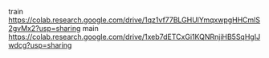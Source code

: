 train https://colab.research.google.com/drive/1qz1vf77BLGHUlYmqxwpgHHCmlS2gvMx2?usp=sharing
main https://colab.research.google.com/drive/1xeb7dETCxGi1KQNRnjiHB5SqHgIJwdcg?usp=sharing
